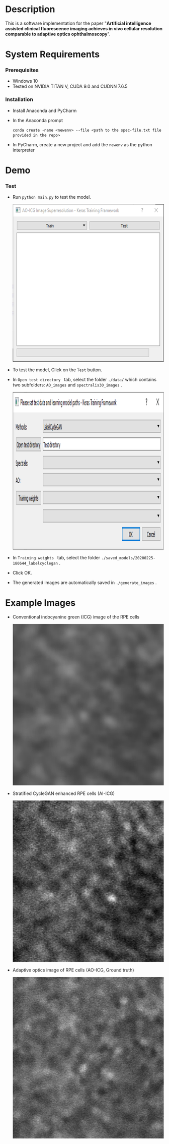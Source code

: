# Description

This is a software implementation for the paper "**Artificial intelligence assisted clinical fluorescence imaging achieves in vivo cellular resolution comparable to adaptive optics ophthalmoscopy**".

# System Requirements

### Prerequisites

- Windows 10
- Tested on NVIDIA TITAN V, CUDA 9.0 and CUDNN 7.6.5

###  Installation

- Install Anaconda and PyCharm

- In the Anaconda prompt

  ```
  conda create -name <newenv> --file <path to the spec-file.txt file provided in the repo>
  ```
  
- In PyCharm, create a new project and add the  `newenv` as the python interpreter

# Demo 

### Test

- Run `python main.py` to test the model.

  

  <img src="assets/step1.png" width="500" height="500" />

- To test the model, Click on the  `Test` button.

- In  `Open test directory ` tab, select the folder  `./data/` which contains two subfolders:  `AO_images`  and  `spectralis30_images` . 

  

  <img src="assets/step2.png" width="3000" height="500" />

- In  `Training weights ` tab, select the folder  `./saved_models/20200225-180644_labelcyclegan` .

- Click OK.

- The generated images are automatically saved in `./generate_images` .

# Example Images

- Conventional indocyanine green (ICG) image of the RPE cells 

  <img src="assets/conventional.png" width="512" height="512" />

- Stratified CycleGAN enhanced RPE cells (AI-ICG)

  <img src="assets/StratifiedcycleGAN enhanced.png" width="512" height="512" />
  
- Adaptive optics image of RPE cells (AO-ICG, Ground truth)

  <img src="assets/ao.png" width="512" height="512" />

